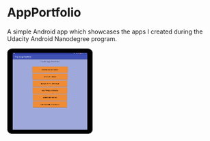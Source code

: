 # AppPortfolio
A simple Android app which showcases the apps I created during the Udacity Android Nanodegree program. 

<img src="device-2017-01-23-164114.png" width="200" height="200">
